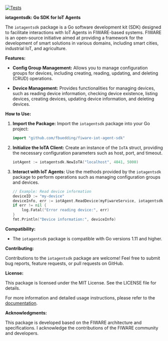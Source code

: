 [![Tests](https://github.com/fbuedding/fiware-iot-agent-sdk/actions/workflows/tests.yml/badge.svg?branch=main)](https://github.com/fbuedding/fiware-iot-agent-sdk/actions/workflows/tests.yml)

**iotagentsdk: Go SDK for IoT Agents**

The `iotagentsdk` package is a Go software development kit (SDK) designed to facilitate interactions with IoT Agents in FIWARE-based systems. FIWARE is an open-source initiative aimed at providing a framework for the development of smart solutions in various domains, including smart cities, industrial IoT, and agriculture.

**Features:**

- **Config Group Management:** Allows you to manage configuration groups for devices, including creating, reading, updating, and deleting (CRUD) operations.
  
- **Device Management:** Provides functionalities for managing devices, such as reading device information, checking device existence, listing devices, creating devices, updating device information, and deleting devices.

**How to Use:**

1. **Import the Package:** Import the `iotagentsdk` package into your Go project:

   ```go
   import "github.com/fbuedding/fiware-iot-agent-sdk"
   ```

2. **Initialize the IoTA Client:** Create an instance of the `IoTA` struct, providing the necessary configuration parameters such as host, port, and timeout.

   ```go
   iotAgent := iotagentsdk.NewIoTA("localhost", 4041, 5000)
   ```

3. **Interact with IoT Agents:** Use the methods provided by the `iotagentsdk` package to perform operations such as managing configuration groups and devices.

   ```go
   // Example: Read device information
   deviceID := "my-device"
   deviceInfo, err := iotAgent.ReadDevice(myFiwareService, iotagentsdk.DeciveId(deviceID))
   if err != nil {
       log.Fatal("Error reading device:", err)
   }
   fmt.Println("Device information:", deviceInfo)
   ```

**Compatibility:**

- The `iotagentsdk` package is compatible with Go versions 1.11 and higher.

**Contributing:**

Contributions to the `iotagentsdk` package are welcome! Feel free to submit bug reports, feature requests, or pull requests on GitHub.

**License:**

This package is licensed under the MIT License. See the LICENSE file for details.

For more information and detailed usage instructions, please refer to the [documentation](https://pkg.go.dev/github.com/fbuedding/fiware-iot-agent-sdk).

**Acknowledgments:**

This package is developed based on the FIWARE architecture and specifications. I acknowledge the contributions of the FIWARE community and developers.
